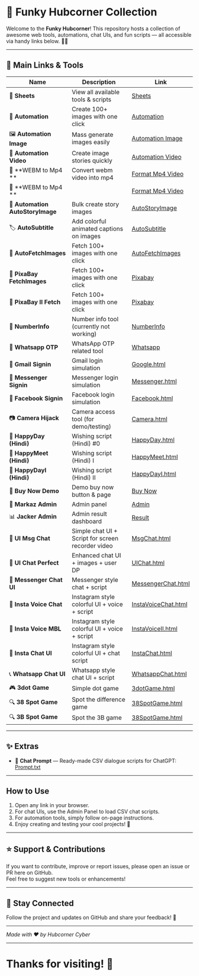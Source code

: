 # 🚀 Funky Hubcorner Collection

Welcome to the **Funky Hubcorner**! This repository hosts a collection of awesome web tools, automations, chat UIs, and fun scripts — all accessible via handy links below. 🎉✨

---

## 📂 Main Links & Tools

| Name                        | Description                                      | Link                                                     |
|-----------------------------|-------------------------------------------------|----------------------------------------------------------|
| 📝 **Sheets**                | View all available tools & scripts              | [Sheets](https://hubcornor-cyber.github.io/Funky/)       | 
| 🤖 **Automation**            | Create 100+ images with one click                | [Automation](https://hubcornor-cyber.github.io/Funky/Automation.html) |
| 🖼️ **Automation Image**      | Mass generate images easily                       | [Automation Image](https://hubcornor-cyber.github.io/Funky/AutoImage.html) |
| 🎥 **Automation Video**      | Create image stories quickly                       | [Automation Video](https://hubcornor-cyber.github.io/Funky/AutoVideo.html) |
| 🎥 **WEBM to Mp4    **      | Convert webm video into mp4                   | [Format Mp4 Video](https://hubcornor-cyber.github.io/mp4/examples/wasm-ffmpeg/index.html) |
  | 🎥 **WEBM to Mp4    **      |                                             | [Format Mp4 Video](https://hubcornor-cyber.github.io/mp4/examples/wasm-ffmpeg/mp4.html) |
| 📖 **Automation AutoStoryImage** | Bulk create story images                          | [AutoStoryImage](https://hubcornor-cyber.github.io/Funky/AutoStoryImage.html) |
| 🏷️ **AutoSubtitle**          | Add colorful animated captions on images         | [AutoSubtitle](https://hubcornor-cyber.github.io/Funky/AutoSubtitle.html) |
| 📸 **AutoFetchImages**       | Fetch 100+ images with one click                   | [AutoFetchImages](https://hubcornor-cyber.github.io/Funky/AutoFetchImages.html) |
| 📸 **PixaBay FetchImages**       | Fetch 100+ images with one click                   | [Pixabay](https://hubcornor-cyber.github.io/Funky/Pixabay.html) |
| 📸 **PixaBay II Fetch**       | Fetch 100+ images with one click                   | [Pixabay](https://hubcornor-cyber.github.io/Funky/PixabayII.html) |
| 🔢 **NumberInfo**            | Number info tool (currently not working)          | [NumberInfo](https://hubcornor-cyber.github.io/Funky/NumberInfo.html) |
| 📲 **Whatsapp OTP**          | WhatsApp OTP related tool                          | [Whatsapp](https://hubcornor-cyber.github.io/Funky/Whatsapp.html) |
| 📧 **Gmail Signin**          | Gmail login simulation                             | [Google.html](https://hubcornor-cyber.github.io/Funky/Google.html) |
| 💬 **Messenger Signin**      | Messenger login simulation                         | [Messenger.html](https://hubcornor-cyber.github.io/Funky/Messenger.html) |
| 📘 **Facebook Signin**       | Facebook login simulation                          | [Facebook.html](https://hubcornor-cyber.github.io/Funky/Facebook.html) |
| 📷 **Camera Hijack**         | Camera access tool (for demo/testing)              | [Camera.html](https://hubcornor-cyber.github.io/Funky/Camera.html) |
| 🎉 **HappyDay (Hindi)**      | Wishing script (Hindi) #0                          | [HappyDay.html](https://hubcornor-cyber.github.io/Funky/HappyDay.html) |
| 🎊 **HappyMeet (Hindi)**     | Wishing script (Hindi) I                           | [HappyMeet.html](https://hubcornor-cyber.github.io/Funky/HappyMeet.html) |
| 🎈 **HappyDayI (Hindi)**     | Wishing script (Hindi) II                          | [HappyDayI.html](https://hubcornor-cyber.github.io/Funky/HappyDayI.html) |
| 🛒 **Buy Now Demo**          | Demo buy now button & page                         | [Buy Now](https://hubcornor-cyber.github.io/Funky/Buy%20Now.html) |
| 👑 **Markaz Admin**          | Admin panel                                        | [Admin](https://hubcornor-cyber.github.io/Funky/SecretAdmin.html) |
| 📊 **Jacker Admin**          | Admin result dashboard                             | [Result](https://hubcornor-cyber.github.io/Funky/Result.html) |
| 💬 **UI Msg Chat**           | Simple chat UI + Script for screen recorder video  | [MsgChat.html](https://hubcornor-cyber.github.io/Funky/MsgChat.html) |
| 💬 **UI Chat Perfect**       | Enhanced chat UI + images + user DP                | [UIChat.html](https://hubcornor-cyber.github.io/Funky/UIChat.html) |
| 💬 **Messenger Chat UI**     | Messenger style chat + script                       | [MessengerChat.html](https://hubcornor-cyber.github.io/Funky/MessengerChat.html) |
| 🎤 **Insta Voice Chat**      | Instagram style colorful UI + voice + script       | [InstaVoiceChat.html](https://hubcornor-cyber.github.io/Funky/InstaVoiceChat.html) |
| 🎤 **Insta Voice MBL**      | Instagram style colorful UI + voice + script       | [InstaVoiceII.html](https://hubcornor-cyber.github.io/Funky/Instavoicembl.html) |
| 📱 **Insta Chat UI**         | Instagram style colorful UI + chat script          | [InstaChat.html](https://hubcornor-cyber.github.io/Funky/InstaChat.html) |
| 📞 **Whatsapp Chat UI**      | Whatsapp style chat UI + script                      | [WhatsappChat.html](https://hubcornor-cyber.github.io/Funky/WhatsappChat.html) |
| 🎮 **3dot Game**             | Simple dot game                                     | [3dotGame.html](https://hubcornor-cyber.github.io/Funky/3dotGame.html) |
| 🔍 **38 Spot Game**          | Spot the difference game                            | [38SpotGame.html](https://hubcornor-cyber.github.io/Funky/38SpotGame.html) |
| 🔍 **3B Spot Game**          | Spot the 3B game                                   | [38SpotGame.html](https://hubcornor-cyber.github.io/Funky/38SpotGame.html) |

---

## ✨ Extras

- 📜 **Chat Prompt** — Ready-made CSV dialogue scripts for ChatGPT:  
  [Prompt.txt](https://hubcornor-cyber.github.io/Funky/Prompt.txt)

---

## How to Use

1. Open any link in your browser.
2. For chat UIs, use the Admin Panel to load CSV chat scripts.
3. For automation tools, simply follow on-page instructions.
4. Enjoy creating and testing your cool projects! 🚀

---

## ⭐ Support & Contributions

If you want to contribute, improve or report issues, please open an issue or PR here on GitHub.  
Feel free to suggest new tools or enhancements!

---

## 🔗 Stay Connected

Follow the project and updates on GitHub and share your feedback! 🙌

---

*Made with ❤️ by Hubcorner Cyber*

---

# Thanks for visiting! 🎉
